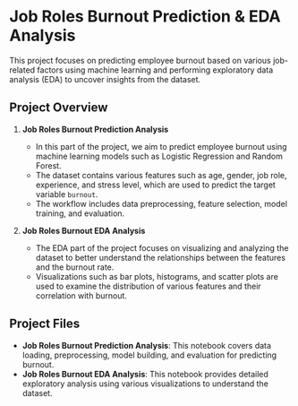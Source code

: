 # Job Roles Burnout Prediction & EDA Analysis

This project focuses on predicting employee burnout based on various job-related factors using machine learning and performing exploratory data analysis (EDA) to uncover insights from the dataset. 

## Project Overview

1. **Job Roles Burnout Prediction Analysis**
   - In this part of the project, we aim to predict employee burnout using machine learning models such as Logistic Regression and Random Forest.
   - The dataset contains various features such as age, gender, job role, experience, and stress level, which are used to predict the target variable `burnout`.
   - The workflow includes data preprocessing, feature selection, model training, and evaluation.

2. **Job Roles Burnout EDA Analysis**
   - The EDA part of the project focuses on visualizing and analyzing the dataset to better understand the relationships between the features and the burnout rate.
   - Visualizations such as bar plots, histograms, and scatter plots are used to examine the distribution of various features and their correlation with burnout.

## Project Files

- **Job Roles Burnout Prediction Analysis**: This notebook covers data loading, preprocessing, model building, and evaluation for predicting burnout.
- **Job Roles Burnout EDA Analysis**: This notebook provides detailed exploratory analysis using various visualizations to understand the dataset.

